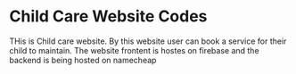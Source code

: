 # Child Care Website Codes
THis is Child care website. By this website user can book a service for their child to maintain.
The website frontent is hostes on firebase and the backend is being hosted on namecheap
